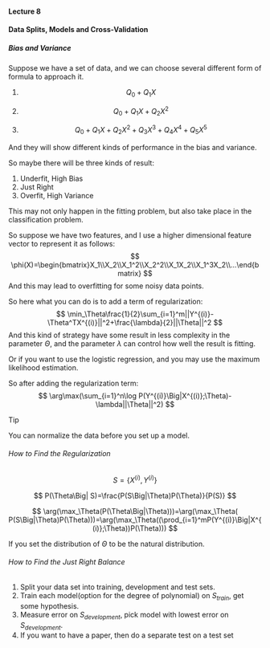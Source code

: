 #### Lecture 8 

#### Data Splits, Models and Cross-Validation

##### Bias and Variance

Suppose we have a set of data, and we can choose several different form of formula to approach it.

1. $$
   Q_0+Q_1X
   $$

2. $$
   Q_0+Q_1X+Q_2X^2
   $$

3. $$
   Q_0+Q_1X+Q_2X^2+Q_3X^3+Q_4X^4+Q_5X^5
   $$

And they will show different kinds of performance in the bias and variance.

So maybe there will be three kinds of result:

1. Underfit, High Bias
2. Just Right
3. Overfit, High Variance

This may not only happen in the fitting problem, but also take place in the classification problem.

So suppose we have two features, and I use a higher dimensional feature vector to represent it as follows:
$$
\phi(X)=\begin{bmatrix}X_1\\X_2\\X_1^2\\X_2^2\\X_1X_2\\X_1^3X_2\\...\end{bmatrix}
$$
And this may lead to overfitting for some noisy data points.

So here what you can do is to add a term of regularization:
$$
\min_\Theta\frac{1}{2}\sum_{i=1}^m||Y^{(i)}-\Theta^TX^{(i)}||^2+\frac{\lambda}{2}||\Theta||^2
$$
And this kind of strategy have some result in less complexity in the parameter $\Theta$, and the parameter $\lambda$ can control how well the result is fitting. 

Or if you want to use the logistic regression, and you may use the maximum likelihood estimation.

So after adding the regularization term:
$$
\arg\max(\sum_{i=1}^n\log P(Y^{(i)}\Big|X^{(i)};\Theta)-\lambda||\Theta||^2)
$$

> [!TIP]
>
> You can normalize the data before you set up a model.

###### How to Find the Regularization

$$
S=\{X^{(i)},Y^{(i)}\}
$$

$$
P(\Theta\Big| S)=\frac{P(S\Big|\Theta)P(\Theta)}{P(S)}
$$

$$
\arg(\max_\Theta(P(\Theta\Big|\Theta)))=\arg(\max_\Theta( P(S\Big|\Theta)P(\Theta)))=\arg(\max_\Theta((\prod_{i=1}^mP(Y^{(i)}\Big|X^{(i)};\Theta))P(\Theta)))
$$

If you set the distribution of $\Theta$ to be the natural distribution.

###### How to Find the Just Right Balance

1. Split your data set into training, development and test sets.
2. Train each model(option for the degree of polynomial) on $S_{train}$, get some hypothesis.
3. Measure error on $S_{development}$, pick model with lowest error on $S_{development}$.
4. If you want to have a paper, then do a separate test on a test set